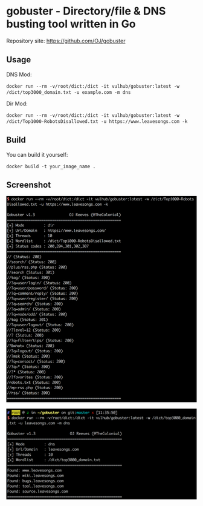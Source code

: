 # gobuster - Directory/file & DNS busting tool written in Go

Repository site: https://github.com/OJ/gobuster

## Usage

DNS Mod:

```
docker run --rm -v/root/dict:/dict -it vulhub/gobuster:latest -w /dict/top3000_domain.txt -u example.com -m dns
```

Dir Mod:

```
docker run --rm -v/root/dict:/dict -it vulhub/gobuster:latest -w /dict/Top1000-RobotsDisallowed.txt -u https://www.leavesongs.com -k
```

## Build

You can build it yourself:

```
docker build -t your_image_name .
```

## Screenshot

![](01.png)

![](02.png)